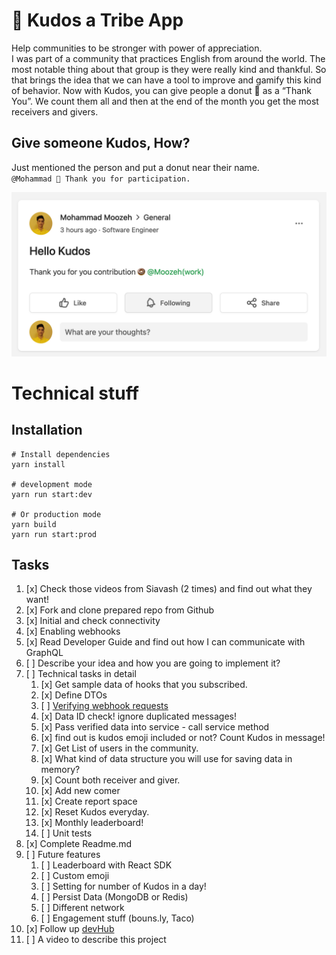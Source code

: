 # 🍩 Kudos a Tribe App
Help communities to be stronger with power of appreciation.  
I was part of a community that practices English from around the world. The most notable thing about that group is they were really kind and thankful. So that brings the idea that we can have a tool to improve and gamify this kind of behavior. Now with Kudos, you can give people a donut 🍩 as a “Thank You”. We count them all and then at the end of the month you get the most receivers and givers.

## Give someone Kudos, How?
Just mentioned the person and put a donut near their name.  
`@Mohammad 🍩 Thank you for participation.`  

![Sample](sample.png)

# Technical stuff
## Installation
```
# Install dependencies
yarn install

# development mode
yarn run start:dev

# Or production mode
yarn build
yarn run start:prod
```

## Tasks
1. [x] Check those videos from Siavash (2 times) and find out what they want!
2. [x] Fork and clone prepared repo from Github
3. [x] Initial and check connectivity
4. [x] Enabling webhooks
5. [x] Read Developer Guide and find out how I can communicate with GraphQL
6. [ ] Describe your idea and how you are going to implement it?
7. [ ] Technical tasks in detail
    1. [x] Get sample data of hooks that you subscribed.
    2. [x] Define DTOs
    3. [ ] [Verifying webhook requests](https://community.tribe.so/devhub/post/webhook-signing-secret-9pS6ddlaCNN6lot)
    4. [x] Data ID check! ignore duplicated messages!
    5. [x] Pass verified data into service - call service method
    6. [x] find out is kudos emoji included or not? Count Kudos in message!
    7. [x] Get List of users in the community.
    8. [x] What kind of data structure you will use for saving data in memory?
    9. [x] Count both receiver and giver.
    10. [x] Add new comer
    11. [x] Create report space
    12. [x] Reset Kudos everyday.
    13. [x] Monthly leaderboard!
    14. [ ] Unit tests
8. [x] Complete Readme.md
9. [ ] Future features 
   1. [ ] Leaderboard with React SDK
   2. [ ] Custom emoji
   3. [ ] Setting for number of Kudos in a day!
   4. [ ] Persist Data (MongoDB or Redis)
   5. [ ] Different network
   6. [ ] Engagement stuff (bouns.ly, Taco)
10. [x] Follow up [devHub](https://community.tribe.so/member/MSHsBS0JmC)
11. [ ] A video to describe this project
